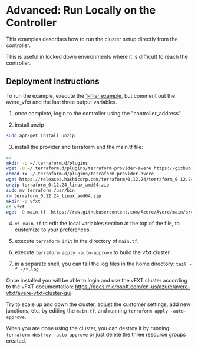 # Advanced: Run Locally on the Controller

This examples describes how to run the cluster setup directly from the controller.

This is useful in locked down environments where it is difficult to reach the controller.

## Deployment Instructions

To run the example, execute the [1-filer example](../1-filer), but comment out the avere_vfxt and the last three output variables.

1. once complete, login to the controller using the "controller_address"

2. install unzip
```bash
sudo apt-get install unzip
```

3. install the provider and terraform and the main.tf file:
```bash
cd
mkdir -p ~/.terraform.d/plugins
wget -O ~/.terraform.d/plugins/terraform-provider-avere https://github.com/Azure/Avere/releases/download/tfprovider_v0.9.12/terraform-provider-avere
chmod +x ~/.terraform.d/plugins/terraform-provider-avere
wget https://releases.hashicorp.com/terraform/0.12.24/terraform_0.12.24_linux_amd64.zip
unzip terraform_0.12.24_linux_amd64.zip
sudo mv terraform /usr/bin
rm terraform_0.12.24_linux_amd64.zip
mkdir -p vfxt
cd vfxt
wget -O main.tf  https://raw.githubusercontent.com/Azure/Avere/main/src/terraform/examples/vfxt/run-local/main.tf
```
4. `vi main.tf` to edit the local variables section at the top of the file, to customize to your preferences.

5. execute `terraform init` in the directory of `main.tf`.

6. execute `terraform apply -auto-approve` to build the vfxt cluster

7. in a separate shell, you can tail the log files in the home directory: `tail -f ~/*.log`

Once installed you will be able to login and use the vFXT cluster according to the vFXT documentation: https://docs.microsoft.com/en-us/azure/avere-vfxt/avere-vfxt-cluster-gui.

Try to scale up and down the cluster, adjust the customer settings, add new junctions, etc, by editing the `main.tf`, and running `terraform apply -auto-approve`.

When you are done using the cluster, you can destroy it by running `terraform destroy -auto-approve` or just delete the three resource groups created.